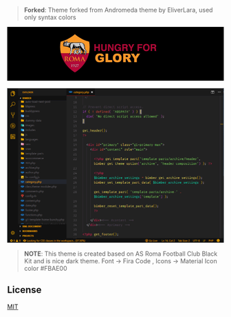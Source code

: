> **Forked**: Theme forked from Andromeda theme by EliverLara, used only syntax colors

![andromeda-logotype](images/asroma-cover.png)

![andromeda-screenshot](images/asroma.png)

> **NOTE**: This theme is created based on AS Roma Football Club Black Kit and is nice dark theme. Font -> Fira Code , Icons -> Material Icon color #FBAE00

## License

[MIT](https://github.com/itsSilver/AS-Roma-Theme/blob/master/LICENSE)
